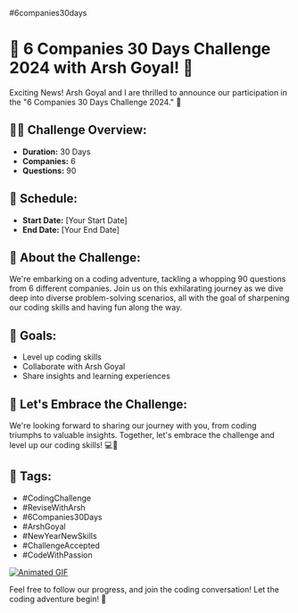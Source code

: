 #6companies30days

# 🚀 6 Companies 30 Days Challenge 2024 with Arsh Goyal! 🌟

Exciting News! Arsh Goyal and I are thrilled to announce our participation in the "6 Companies 30 Days Challenge 2024." 🚀

## 👩‍💻 Challenge Overview:

- **Duration:** 30 Days
- **Companies:** 6
- **Questions:** 90

## 📅 Schedule:

- **Start Date:** [Your Start Date]
- **End Date:** [Your End Date]

## 🚀 About the Challenge:

We're embarking on a coding adventure, tackling a whopping 90 questions from 6 different companies. Join us on this exhilarating journey as we dive deep into diverse problem-solving scenarios, all with the goal of sharpening our coding skills and having fun along the way.

## 🌟 Goals:

- Level up coding skills
- Collaborate with Arsh Goyal
- Share insights and learning experiences

## 💪 Let's Embrace the Challenge:

We're looking forward to sharing our journey with you, from coding triumphs to valuable insights. Together, let's embrace the challenge and level up our coding skills! 💻🚀

## 📌 Tags:

- #CodingChallenge
- #ReviseWithArsh
- #6Companies30Days
- #ArshGoyal
- #NewYearNewSkills
- #ChallengeAccepted
- #CodeWithPassion

[![Animated GIF](link-to-your-gif.gif)](link-to-your-gif.gif)

Feel free to follow our progress, and join the coding conversation! Let the coding adventure begin! 🎉
